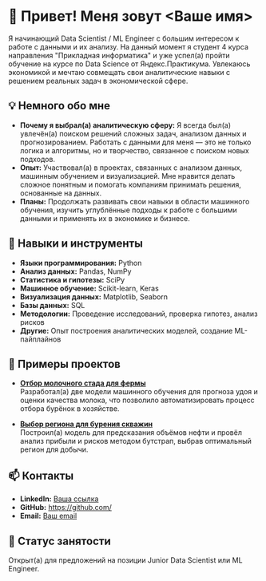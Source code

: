 # 👋 Привет! Меня зовут <Ваше имя>  

Я начинающий Data Scientist / ML Engineer с большим интересом к работе с данными и их анализу. На данный момент я студент 4 курса направления "Прикладная информатика" и уже успел(а) пройти обучение на курсе по Data Science от Яндекс.Практикума. Увлекаюсь экономикой и мечтаю совмещать свои аналитические навыки с решением реальных задач в экономической сфере.  

## 💡 Немного обо мне  
- **Почему я выбрал(а) аналитическую сферу:** Я всегда был(а) увлечён(а) поиском решений сложных задач, анализом данных и прогнозированием. Работать с данными для меня — это не только логика и алгоритмы, но и творчество, связанное с поиском новых подходов.  
- **Опыт:** Участвовал(а) в проектах, связанных с анализом данных, машинным обучением и визуализацией. Мне нравится делать сложное понятным и помогать компаниям принимать решения, основанные на данных.  
- **Планы:** Продолжать развивать свои навыки в области машинного обучения, изучить углублённые подходы к работе с большими данными и применять их в экономике и бизнесе.  

## 🔧 Навыки и инструменты  
- **Языки программирования:** Python  
- **Анализ данных:** Pandas, NumPy  
- **Статистика и гипотезы:** SciPy  
- **Машинное обучение:** Scikit-learn, Keras  
- **Визуализация данных:** Matplotlib, Seaborn  
- **Базы данных:** SQL  
- **Методологии:** Проведение исследований, проверка гипотез, анализ рисков  
- **Другие:** Опыт построения аналитических моделей, создание ML-пайплайнов  

## 🌟 Примеры проектов  
- **[Отбор молочного стада для фермы](#)**  
Разработал(а) две модели машинного обучения для прогноза удоя и оценки качества молока, что позволило автоматизировать процесс отбора бурёнок в хозяйстве.  

- **[Выбор региона для бурения скважин](#)**  
Построил(а) модель для предсказания объёмов нефти и провёл анализ прибыли и рисков методом бутстрап, выбрав оптимальный регион для добычи.  

## 📫 Контакты  
- **LinkedIn:** [Ваша ссылка](#)  
- **GitHub:** [https://github.com/<username>](https://github.com/<username>)  
- **Email:** [Ваш email](mailto:ваш@email.com)  

## 🚀 Статус занятости  
Открыт(а) для предложений на позиции Junior Data Scientist или ML Engineer.
